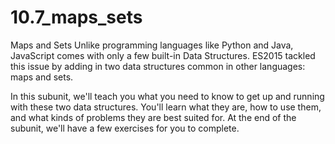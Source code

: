 # 10.7_maps_sets

Maps and Sets
Unlike programming languages like Python and Java, JavaScript comes with only a few built-in Data Structures. ES2015 tackled this issue by adding in two data structures common in other languages: maps and sets. 

In this subunit, we'll teach you what you need to know to get up and running with these two data structures. You'll learn what they are, how to use them, and what kinds of problems they are best suited for. At the end of the subunit, we'll have a few exercises for you to complete.
